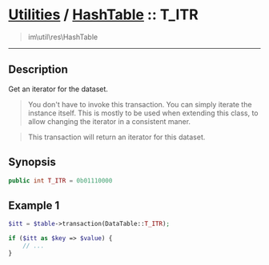 # [Utilities](util.md) / [HashTable](util-HashTable.md) :: T_ITR
 > im\util\res\HashTable
____

## Description
Get an iterator for the dataset.

 > You don't have to invoke this transaction. You can simply iterate the instance itself. This is mostly to be used when extending this class, to allow changing the iterator in a consistent maner.  

 > This transaction will return an iterator for this dataset.  

## Synopsis
```php
public int T_ITR = 0b01110000
```

## Example 1
```php
$itt = $table->transaction(DataTable::T_ITR);

if ($itt as $key => $value) {
    // ...
}
```
